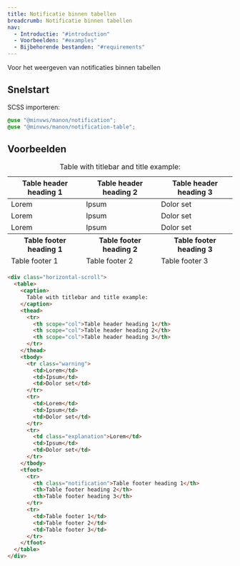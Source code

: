 ```yaml
---
title: Notificatie binnen tabellen
breadcrumb: Notificatie binnen tabellen
nav:
  - Introductie: "#introduction"
  - Voorbeelden: "#examples"
  - Bijbehorende bestanden: "#requirements"
---
```

<p class="introduction">Voor het weergeven van notificaties binnen tabellen</p>

<h2 id="quick-start">Snelstart</h2>

SCSS importeren:

```css
@use "@minvws/manon/notification";
@use "@minvws/manon/notification-table";
```

<h2 id="examples">Voorbeelden</h2>

<div class="horizontal-scroll">
  <table>
    <caption> Table with titlebar and title example: </caption>
    <thead>
      <tr>
        <th scope="col">Table header heading 1</th>
        <th scope="col">Table header heading 2</th>
        <th scope="col">Table header heading 3</th>
      </tr>
    </thead>
    <tbody>
      <tr class="warning">
        <td>Lorem</td>
        <td>Ipsum</td>
        <td>Dolor set</td>
      </tr>
      <tr>
        <td>Lorem</td>
        <td>Ipsum</td>
        <td>Dolor set</td>
      </tr>
      <tr>
        <td class="explanation">Lorem</td>
        <td>Ipsum</td>
        <td>Dolor set</td>
      </tr>
    </tbody>
    <tfoot>
      <tr>
        <th class="notification">Table footer heading 1</th>
        <th>Table footer heading 2</th>
        <th>Table footer heading 3</th>
      </tr>
      <tr>
        <td>Table footer 1</td>
        <td>Table footer 2</td>
        <td>Table footer 3</td>
      </tr>
    </tfoot>
  </table>
</div>

```html
<div class="horizontal-scroll">
  <table>
    <caption>
      Table with titlebar and title example:
    </caption>
    <thead>
      <tr>
        <th scope="col">Table header heading 1</th>
        <th scope="col">Table header heading 2</th>
        <th scope="col">Table header heading 3</th>
      </tr>
    </thead>
    <tbody>
      <tr class="warning">
        <td>Lorem</td>
        <td>Ipsum</td>
        <td>Dolor set</td>
      </tr>
      <tr>
        <td>Lorem</td>
        <td>Ipsum</td>
        <td>Dolor set</td>
      </tr>
      <tr>
        <td class="explanation">Lorem</td>
        <td>Ipsum</td>
        <td>Dolor set</td>
      </tr>
    </tbody>
    <tfoot>
      <tr>
        <th class="notification">Table footer heading 1</th>
        <th>Table footer heading 2</th>
        <th>Table footer heading 3</th>
      </tr>
      <tr>
        <td>Table footer 1</td>
        <td>Table footer 2</td>
        <td>Table footer 3</td>
      </tr>
    </tfoot>
  </table>
</div>
```
